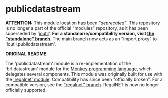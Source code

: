 publicdatastream
================

**ATTENTION:** This module location has been *"deprecated"*. This repository is no longer a part of the official "modules" repository, as it has been superseded by '[ioutil](https://github.com/Regal-Internet-Brothers/ioutil)'. **For a standalone/compatibility version, visit [the "standalone" branch](https://github.com/Regal-Internet-Brothers/publicdatastream/tree/standalone)**. The main branch now acts as an "import proxy" to 'ioutil.publicdatastream'.

**ORIGINAL README**:

The 'publicdatastream' module is a re-implementation of the 'brl.datastream' module for the [Monkey programming language](https://github.com/blitz-research/monkey), which delegates several components. This module was originally built for use with the ['regalnet' module](https://bitbucket.org/ImmutableOctet/regalnet). Compatibility has since been "officially broken". For a compatible version, see the ["regalnet" branch](https://github.com/Regal-Internet-Brothers/publicdatastream/tree/regalnet). RegalNET is now no longer officially supported.
